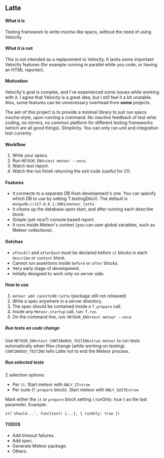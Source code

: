 ## Latte

#### What it is

Testing framework to write mocha-like specs, without the need of using Velocity.

#### What it is not

This is not intended as a replacement to Velocity. It lacks some important Velocity features (for example running in parallel while you code, or having an HTML reporter).

#### Motivation

Velocity's goal is complex, and I've experienced some issues while working with it. I agree that Velocity is a great idea, but I still feel it a bit unstable. Also, some features can be unnecessary overhead from **some** projects.

The aim of this project is to provide a minimal library to just run specs mocha-style, upon running a command. No reactive feedback of test whie coding, no mirrors, no common platform for different testing frameworks (which are all good things). Simplicity. You can only run unit and integration test currenty.

#### Workflow

1. Write your specs.
2. Run `METEOR_ENV=test meteor --once`.
3. Watch test report.
4. Watch the run finish returning the exit code (useful for CI).

#### Features

- It connects to a separate DB from development's one. You can specify which DB to use by setting T.testingDbUrl. The default is `mongodb://127.0.0.1:3001/meteor_latte`.
- It cleans up the database upon start, and after running each describe block.
- Simple (yet nice?) console based report.
- It runs inside Meteor's context (you can user global variables, such as Meteor collections).

#### Gotchas

- `afterAll` and `afterEach` must be declared before `it` blocks in each `describe` or `context` block.
- Cannot run assertions inside `before` or `after` blocks.
- Very early stage of development.
- Initially designed to work only on server side.

#### How to use

1. `meteor add canotto90:latte` (package still not released)
2. Write a spec anywhere in a server directory.
3. The spec should be contained inside a `T.prepare` call.
4. Inside any `Meteor.startup` call, run: `T.run`.
5. On the command line, run: `METEOR_ENV=test meteor --once`

##### Run tests on code change

Use `METEOR_ENV=test CONTINUOUS_TESTING=true meteor` to run tests automatically when files change (while working on testing). `CONTINUOUS_TESTING` tells Latte not to end the Meteor process.

##### Run selected tests

2 selection options:

- Per `it`. Start meteor with `ONLY_IT=true`
- Per suite (`T.prepare` block). Start meteor with `ONLY_SUITE=true`

Mark either the `it` or `prepare` block setting { runOnly: true } as the last parameter. Example:

```
it('should...', function() {...}, { runOnly: true })
```

#### TODOS

- Add timeout failures.
- Add spec.
- Generate Meteor package.
- Others.
